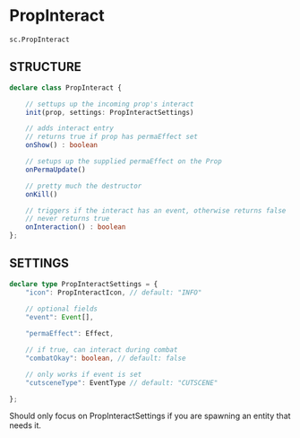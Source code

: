 # PropInteract
`sc.PropInteract`


## STRUCTURE

```ts
declare class PropInteract {

    // settups up the incoming prop's interact
    init(prop, settings: PropInteractSettings)

    // adds interact entry
    // returns true if prop has permaEffect set
    onShow() : boolean

    // setups up the supplied permaEffect on the Prop
    onPermaUpdate()

    // pretty much the destructor
    onKill()

    // triggers if the interact has an event, otherwise returns false
    // never returns true
    onInteraction() : boolean
};

```


## SETTINGS

```ts
declare type PropInteractSettings = {
    "icon": PropInteractIcon, // default: "INFO"
    
    // optional fields
    "event": Event[],

    "permaEffect": Effect,

    // if true, can interact during combat
    "combatOkay": boolean, // default: false

    // only works if event is set
    "cutsceneType": EventType // default: "CUTSCENE"

};
```

Should only focus on PropInteractSettings if you are spawning an entity that needs it.